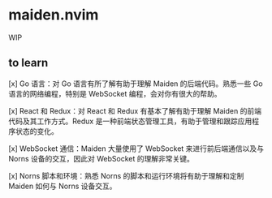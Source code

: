 # maiden.nvim
WIP

## to learn
[x] Go 语言：对 Go 语言有所了解有助于理解 Maiden 的后端代码。熟悉一些 Go 语言的网络编程，特别是 WebSocket 编程，会对你有很大的帮助。

[x] React 和 Redux：对 React 和 Redux 有基本了解有助于理解 Maiden 的前端代码及其工作方式。Redux 是一种前端状态管理工具，有助于管理和跟踪应用程序状态的变化。

[x] WebSocket 通信：Maiden 大量使用了 WebSocket 来进行前后端通信以及与 Norns 设备的交互，因此对 WebSocket 的理解非常关键。

[x] Norns 脚本和环境：熟悉 Norns 的脚本和运行环境将有助于理解和定制 Maiden 如何与 Norns 设备交互。
